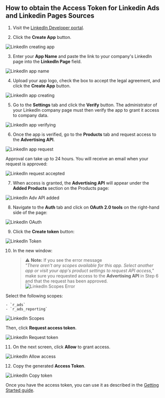 ## How to obtain the Access Token for Linkedin Ads and Linkedin Pages Sources

1. Visit the [LinkedIn Developer portal](https://developer.linkedin.com/ ).

2. Click the **Create App** button.

![LinkedIn creating app](res/linkedin_createapp.png)

3. Enter your **App Name** and paste the link to your company's LinkedIn page into the **LinkedIn Page** field.  

 ![LinkedIn app name](res/linkedin_appname.png)

4. Upload your app logo, check the box to accept the legal agreement, and click the **Create App** button.  

 ![LinkedIn app creating](res/linkedin_create.png)

5. Go to the **Settings** tab and click the **Verify** button. The administrator of your LinkedIn company page must then verify the app to grant it access to company data.  

 ![LinkedIn app verifying](res/linkedin_verify.png)

6. Once the app is verified, go to the **Products** tab and request access to the **Advertising API**.  

 ![LinkedIn app request](res/linkedin_request.png)

   Approval can take up to 24 hours. You will receive an email when your request is approved:  

 ![LinkedIn request accepted](res/linkedin_accepted.png)

7. When access is granted, the **Advertising API** will appear under the **Added Products** section on the Products page:  

 ![LinkedIn Adv API added](res/linkedin_addedapi.png)

8. Navigate to the **Auth** tab and click on **OAuth 2.0 tools** on the right-hand side of the page:  

 ![LinkedIn OAuth](res/linkedin_oauth.png)

9. Click the **Create token** button:

 ![LinkedIn Token](res/linkedin_createtoken.png)

10. In the new window:

    > ⚠️ **Note:** If you see the error message  
    > _"There aren't any scopes available for this app. Select another app or visit your app's product settings to request API access,"_  
    > make sure you requested access to the **Advertising API** in Step 6 and that the request has been approved.  
    > ![LinkedIn Scopes Error](res/linkedin_error.png)

   Select the following scopes:

    - `r_ads`
    - `r_ads_reporting`  

   ![LinkedIn Scopes](res/linkedin_scope.png)

   Then, click **Request access token**.  

   ![LinkedIn Request token](res/linkedin_requesttoken.png)

11. On the next screen, click **Allow** to grant access.

 ![LinkedIn Allow access](res/linkedin_allow.png)

12. Copy the generated **Access Token**.

 ![LinkedIn Copy token](res/linkedin_copytoken.png)

Once you have the access token, you can use it as described in the [Getting Started guide](GETTING_STARTED.md).


